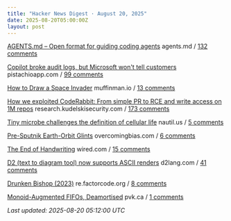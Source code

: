 ```yaml
---
title: "Hacker News Digest · August 20, 2025"
date: 2025-08-20T05:00:00Z
layout: post
---
```


[AGENTS.md – Open format for guiding coding agents](https://agents.md/)  agents.md / [132 comments](https://news.ycombinator.com/item?id=44957443)

[Copilot broke audit logs, but Microsoft won't tell customers](https://pistachioapp.com/blog/copilot-broke-your-audit-log)  pistachioapp.com / [99 comments](https://news.ycombinator.com/item?id=44957454)

[How to Draw a Space Invader](https://muffinman.io/blog/invaders/)  muffinman.io / [13 comments](https://news.ycombinator.com/item?id=44956915)

[How we exploited CodeRabbit: From simple PR to RCE and write access on 1M repos](https://research.kudelskisecurity.com/2025/08/19/how-we-exploited-coderabbit-from-a-simple-pr-to-rce-and-write-access-on-1m-repositories/)  research.kudelskisecurity.com / [173 comments](https://news.ycombinator.com/item?id=44953032)

[Tiny microbe challenges the definition of cellular life](https://nautil.us/a-rogue-new-life-form-1232095/)  nautil.us / [5 comments](https://news.ycombinator.com/item?id=44957157)

[Pre-Sputnik Earth-Orbit Glints](https://www.overcomingbias.com/p/many-big-pre-sputnik-earth-orbit)  overcomingbias.com / [6 comments](https://news.ycombinator.com/item?id=44958506)

[The End of Handwriting](https://www.wired.com/story/the-end-of-handwriting/)  wired.com / [15 comments](https://news.ycombinator.com/item?id=44939165)

[D2 (text to diagram tool) now supports ASCII renders](https://d2lang.com/blog/ascii/)  d2lang.com / [41 comments](https://news.ycombinator.com/item?id=44954524)

[Drunken Bishop (2023)](https://re.factorcode.org/2023/08/drunken-bishop.html)  re.factorcode.org / [8 comments](https://news.ycombinator.com/item?id=44956581)

[Monoid-Augmented FIFOs, Deamortised](https://pvk.ca/Blog/2025/08/19/monoid-augmented-fifos/)  pvk.ca / [1 comments](https://news.ycombinator.com/item?id=44958421)


_Last updated: 2025-08-20 05:12:00 UTC_
